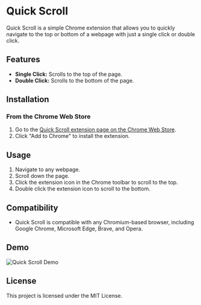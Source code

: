 # Quick Scroll

Quick Scroll is a simple Chrome extension that allows you to quickly navigate to the top or bottom of a webpage with just a single click or double click. 

## Features

- **Single Click:** Scrolls to the top of the page.
- **Double Click:** Scrolls to the bottom of the page.

## Installation

### From the Chrome Web Store

1. Go to the [Quick Scroll extension page on the Chrome Web Store](#).
2. Click "Add to Chrome" to install the extension.

## Usage

1. Navigate to any webpage.
2. Scroll down the page.
3. Click the extension icon in the Chrome toolbar to scroll to the top.
4. Double click the extension icon to scroll to the bottom.

## Compatibility

- Quick Scroll is compatible with any Chromium-based browser, including Google Chrome, Microsoft Edge, Brave, and Opera.

## Demo

![Quick Scroll Demo](demo.gif)

## License

This project is licensed under the MIT License.
